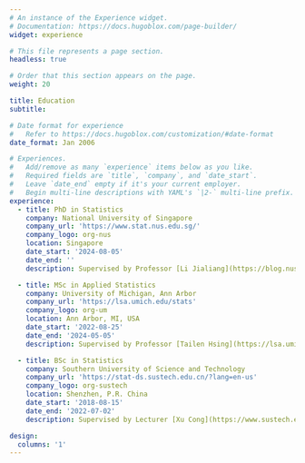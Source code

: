```yaml
---
# An instance of the Experience widget.
# Documentation: https://docs.hugoblox.com/page-builder/
widget: experience

# This file represents a page section.
headless: true

# Order that this section appears on the page.
weight: 20

title: Education
subtitle:

# Date format for experience
#   Refer to https://docs.hugoblox.com/customization/#date-format
date_format: Jan 2006

# Experiences.
#   Add/remove as many `experience` items below as you like.
#   Required fields are `title`, `company`, and `date_start`.
#   Leave `date_end` empty if it's your current employer.
#   Begin multi-line descriptions with YAML's `|2-` multi-line prefix.
experience:
  - title: PhD in Statistics
    company: National University of Singapore
    company_url: 'https://www.stat.nus.edu.sg/'
    company_logo: org-nus
    location: Singapore
    date_start: '2024-08-05'
    date_end: ''
    description: Supervised by Professor [Li Jialiang](https://blog.nus.edu.sg/jialiang/)

  - title: MSc in Applied Statistics
    company: University of Michigan, Ann Arbor
    company_url: 'https://lsa.umich.edu/stats'
    company_logo: org-um
    location: Ann Arbor, MI, USA
    date_start: '2022-08-25'
    date_end: '2024-05-05'
    description: Supervised by Professor [Tailen Hsing](https://lsa.umich.edu/stats/people/faculty/thsing.html)

  - title: BSc in Statistics
    company: Southern University of Science and Technology
    company_url: 'https://stat-ds.sustech.edu.cn/?lang=en-us'
    company_logo: org-sustech
    location: Shenzhen, P.R. China
    date_start: '2018-08-15'
    date_end: '2022-07-02'
    description: Supervised by Lecturer [Xu Cong](https://www.sustech.edu.cn/en/faculties/xucong.html)

design:
  columns: '1'
---
```

